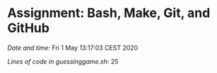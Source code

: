 # Assignment: Bash, Make, Git, and GitHub

*Date and time:* 
Fri  1 May 13:17:03 CEST 2020

*Lines of code in guessinggame.sh:* 
25
